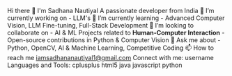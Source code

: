 Hi there 👋
I'm Sadhana Nautiyal
A passionate developer from India
🔭 I’m currently working on - LLM's
🌱 I’m currently learning - Advanced Computer Vision, LLM Fine-tuning, Full-Stack Development
👯 I’m looking to collaborate on - AI & ML Projects related to **Human-Computer Interaction** - Open-source contributions in Python & Computer Vision
💬 Ask me about - Python, OpenCV, AI & Machine Learning, Competitive Coding
📫 How to reach me iamsadhananautiyal1@gmail.com
Connect with me:
username
Languages and Tools:
cplusplus
html5
java
javascript
python
